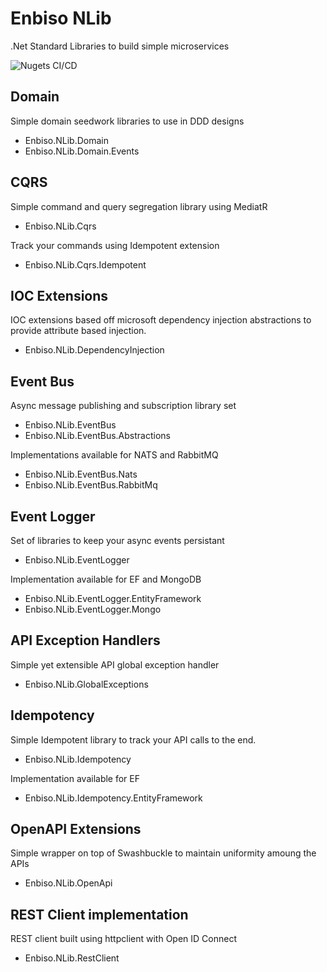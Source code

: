 # Enbiso NLib

.Net Standard Libraries to build simple microservices

![Nugets CI/CD](https://github.com/enbiso/Enbiso.NLib/workflows/Nugets%20CI/CD/badge.svg)

## Domain

Simple domain seedwork libraries to use in DDD designs

- Enbiso.NLib.Domain
- Enbiso.NLib.Domain.Events

## CQRS

Simple command and query segregation library using MediatR

- Enbiso.NLib.Cqrs

Track your commands using Idempotent extension

- Enbiso.NLib.Cqrs.Idempotent

## IOC Extensions

IOC extensions based off microsoft dependency injection abstractions to provide attribute based injection.

- Enbiso.NLib.DependencyInjection

## Event Bus

Async message publishing and subscription library set

- Enbiso.NLib.EventBus
- Enbiso.NLib.EventBus.Abstractions

Implementations available for NATS and RabbitMQ

- Enbiso.NLib.EventBus.Nats
- Enbiso.NLib.EventBus.RabbitMq

## Event Logger

Set of libraries to keep your async events persistant

- Enbiso.NLib.EventLogger

Implementation available for EF and MongoDB

- Enbiso.NLib.EventLogger.EntityFramework
- Enbiso.NLib.EventLogger.Mongo

## API Exception Handlers

Simple yet extensible API global exception handler

- Enbiso.NLib.GlobalExceptions

## Idempotency

Simple Idempotent library to track your API calls to the end. 

- Enbiso.NLib.Idempotency

Implementation available for EF

- Enbiso.NLib.Idempotency.EntityFramework

## OpenAPI Extensions

Simple wrapper on top of Swashbuckle to maintain uniformity amoung the APIs

- Enbiso.NLib.OpenApi

## REST Client implementation

REST client built using httpclient with Open ID Connect

- Enbiso.NLib.RestClient
